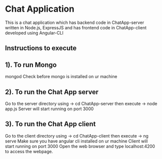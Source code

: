 # Chat Application

This is a chat application which has backend code in ChatApp-server written in Node.js, ExpressJS and has frontend code in ChatApp-client developed using Angular-CLI

## Instructions to execute

## 1). To run Mongo
mongod
Check before mongo is installed on ur machine

## 2). To run the Chat App server
Go to the server directory using ->
cd ChatApp-server
then execute ->
node app.js 
Server will start running on port 3000

## 3). To run the Chat App client
Go to the client directory using ->
cd ChatApp-client
then execute ->
ng serve
Make sure you have angular cli installed on ur machine
Client will start running on port 3000
Open the web browser and type localhost:4200 to access the webpage.
